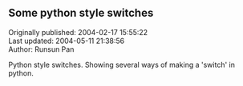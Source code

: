 ## Some python style switches  
Originally published: 2004-02-17 15:55:22  
Last updated: 2004-05-11 21:38:56  
Author: Runsun Pan  
  
Python style switches. Showing several ways of making a 'switch' in python.